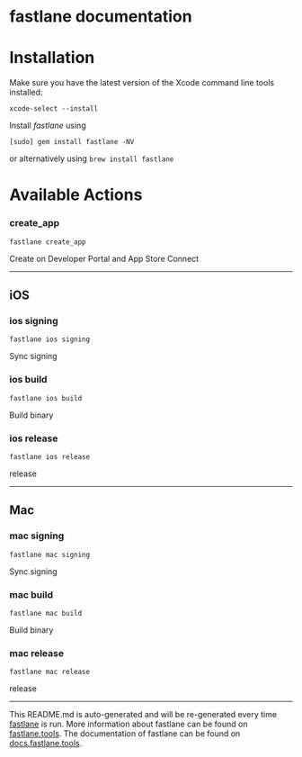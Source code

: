 fastlane documentation
================
# Installation

Make sure you have the latest version of the Xcode command line tools installed:

```
xcode-select --install
```

Install _fastlane_ using
```
[sudo] gem install fastlane -NV
```
or alternatively using `brew install fastlane`

# Available Actions
### create_app
```
fastlane create_app
```
Create on Developer Portal and App Store Connect

----

## iOS
### ios signing
```
fastlane ios signing
```
Sync signing
### ios build
```
fastlane ios build
```
Build binary
### ios release
```
fastlane ios release
```
release

----

## Mac
### mac signing
```
fastlane mac signing
```
Sync signing
### mac build
```
fastlane mac build
```
Build binary
### mac release
```
fastlane mac release
```
release

----

This README.md is auto-generated and will be re-generated every time [fastlane](https://fastlane.tools) is run.
More information about fastlane can be found on [fastlane.tools](https://fastlane.tools).
The documentation of fastlane can be found on [docs.fastlane.tools](https://docs.fastlane.tools).
